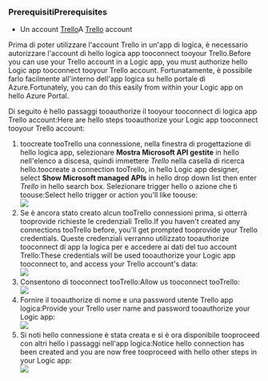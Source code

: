### <a name="prerequisites"></a><span data-ttu-id="97421-101">Prerequisiti</span><span class="sxs-lookup"><span data-stu-id="97421-101">Prerequisites</span></span>
* <span data-ttu-id="97421-102">Un account [Trello](http://trello.com)</span><span class="sxs-lookup"><span data-stu-id="97421-102">A [Trello](http://trello.com) account</span></span> 

<span data-ttu-id="97421-103">Prima di poter utilizzare l'account Trello in un'app di logica, è necessario autorizzare l'account di hello logica app tooconnect tooyour Trello.</span><span class="sxs-lookup"><span data-stu-id="97421-103">Before you can use your Trello account in a Logic app, you must authorize hello Logic app tooconnect tooyour Trello account.</span></span> <span data-ttu-id="97421-104">Fortunatamente, è possibile farlo facilmente all'interno dell'app logica su hello portale di Azure.</span><span class="sxs-lookup"><span data-stu-id="97421-104">Fortunately, you can do this easily from within your Logic app on hello Azure Portal.</span></span> 

<span data-ttu-id="97421-105">Di seguito è hello passaggi tooauthorize il tooyour tooconnect di logica app Trello account:</span><span class="sxs-lookup"><span data-stu-id="97421-105">Here are hello steps tooauthorize your Logic app tooconnect tooyour Trello account:</span></span>

1. <span data-ttu-id="97421-106">toocreate tooTrello una connessione, nella finestra di progettazione di hello logica app, selezionare **Mostra Microsoft API gestite** in hello nell'elenco a discesa, quindi immettere *Trello* nella casella di ricerca hello.</span><span class="sxs-lookup"><span data-stu-id="97421-106">toocreate a connection tooTrello, in hello Logic app designer, select **Show Microsoft managed APIs** in hello drop down list then enter *Trello* in hello search box.</span></span> <span data-ttu-id="97421-107">Selezionare trigger hello o azione che ti toouse:</span><span class="sxs-lookup"><span data-stu-id="97421-107">Select hello trigger or action you'll like toouse:</span></span>  
   ![](./media/connectors-create-api-trello/trello-1.png)
2. <span data-ttu-id="97421-108">Se è ancora stato creato alcun tooTrello connessioni prima, si otterrà tooprovide richieste le credenziali Trello.</span><span class="sxs-lookup"><span data-stu-id="97421-108">If you haven't created any connections tooTrello before, you'll get prompted tooprovide your Trello credentials.</span></span> <span data-ttu-id="97421-109">Queste credenziali verranno utilizzato tooauthorize tooconnect di app la logica per e accedere ai dati del tuo account Trello:</span><span class="sxs-lookup"><span data-stu-id="97421-109">These credentials will be used tooauthorize your Logic app tooconnect to, and access your Trello account's data:</span></span>  
   ![](./media/connectors-create-api-trello/trello-2.png) 
3. <span data-ttu-id="97421-110">Consentono di tooconnect tooTrello:</span><span class="sxs-lookup"><span data-stu-id="97421-110">Allow us tooconnect tooTrello:</span></span>  
   ![](./media/connectors-create-api-trello/trello-3.png)   
4. <span data-ttu-id="97421-111">Fornire il tooauthorize di nome e una password utente Trello app logica:</span><span class="sxs-lookup"><span data-stu-id="97421-111">Provide your Trello user name and password tooauthorize your Logic app:</span></span>  
   ![](./media/connectors-create-api-trello/trello-4.png)  
5. <span data-ttu-id="97421-112">Si noti hello connessione è stata creata e si è ora disponibile tooproceed con altri hello i passaggi nell'app logica:</span><span class="sxs-lookup"><span data-stu-id="97421-112">Notice hello connection has been created and you are now free tooproceed with hello other steps in your Logic app:</span></span>  
   ![](./media/connectors-create-api-trello/trello-5.png)

